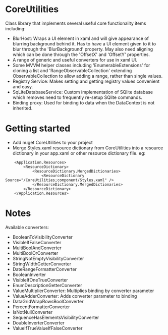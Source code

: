 # CoreUtilities
Class library that implements several useful core functionality items including:
- BlurHost: Wraps a UI element in xaml and will give appearance of blurring background behind it. Has to have a UI element given to it to blur through the 'BlurBackground' property. May also need aligning which can be done through the 'OffsetX' and 'OffsetY' properties.
- A range of generic and useful converters for use in xaml UI.
- Some MVVM helper classes including 'EnumerableExtensions' for cloning a list and 'RangeObservableCollection' extending ObservableCollection to allow adding a range, rather than single values.
- Registry Service: Makes setting and getting registry values convenient and easy.
- SqLiteDatabaseService: Custom implementation of SQlite database which removes need to frequently re-setup SQlite commands.
- Binding proxy: Used for binding to data when the DataContext is not inherited.

# Getting started
- Add nuget CoreUtilities to your project
- Merge Styles.xaml resource dictionary from CoreUtilities into a resource dictionary in your app.xaml or other resource dictionary file. eg: 
```
	<Application.Resources>
		<ResourceDictionary>
			<ResourceDictionary.MergedDictionaries>
				<ResourceDictionary Source="/CoreUtilities;component/Styles.xaml" />
			</ResourceDictionary.MergedDictionaries>
		</ResourceDictionary>
	</Application.Resources>
```
	
# Notes
Available converters:
- BooleanToVisibilityConverter
- VisibleIfFalseConverter
- MultiBoolAndConverter
- MultiBoolOrConverter
- StringNotEmptyVisibilityConverter
- StringWidthGetterConverter
- DateRangeFormatterConverter
- BooleanInverter
- VisibleIfOneTrueConverter
- EnumDescriptionGetterConverter
- ValueMultiplierConverter: Multiplies binding by converter parameter
- ValueAdderConverter: Adds converter parameter to binding
- DataGridWrapRowsBoolConverter
- PercentFormatterConverter
- IsNotNullConverter
- SequenceHasElementsVisibilityConverter
- DoubleInverterConverter
- ValueIfTrueValueIfFalseConverter